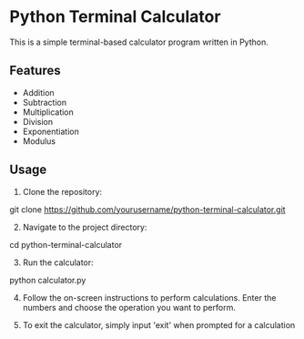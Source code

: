 # Python Terminal Calculator

This is a simple terminal-based calculator program written in Python.

## Features

- Addition
- Subtraction
- Multiplication
- Division
- Exponentiation
- Modulus

## Usage

1. Clone the repository:

git clone https://github.com/yourusername/python-terminal-calculator.git

2. Navigate to the project directory:

cd python-terminal-calculator

3. Run the calculator:

python calculator.py

4. Follow the on-screen instructions to perform calculations. Enter the numbers and choose the operation you want to perform.

5. To exit the calculator, simply input 'exit' when prompted for a calculation